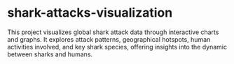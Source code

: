 # shark-attacks-visualization
This project visualizes global shark attack data through interactive charts and graphs. It explores attack patterns, geographical hotspots, human activities involved, and key shark species, offering insights into the dynamic between sharks and humans.
